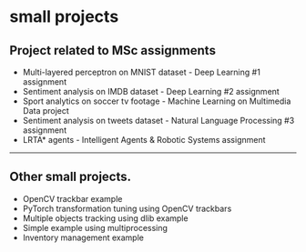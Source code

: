 # small projects

## Project related to MSc assignments
- Multi-layered perceptron on MNIST dataset - Deep Learning #1 assignment
- Sentiment analysis on IMDB dataset - Deep Learning #2 assignment
- Sport analytics on soccer tv footage - Machine Learning on Multimedia Data project
- Sentiment analysis on tweets dataset - Natural Language Processing #3 assignment
- LRTA* agents - Intelligent Agents & Robotic Systems assignment

---

## Other small projects.
- OpenCV trackbar example
- PyTorch transformation tuning using OpenCV trackbars 
- Multiple objects tracking using dlib example
- Simple example using multiprocessing
- Inventory management example

